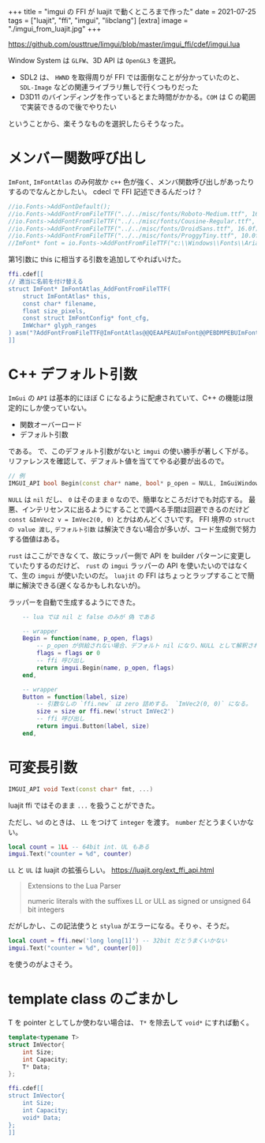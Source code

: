 +++
title = "imgui の FFI が luajit で動くところまで作った"
date = 2021-07-25
tags = ["luajit", "ffi", "imgui", "libclang"]
[extra]
image = "./imgui_from_luajit.jpg"
+++

<https://github.com/ousttrue/limgui/blob/master/imgui_ffi/cdef/imgui.lua>

Window System は `GLFW`、3D API は `OpenGL3` を選択。

* SDL2 は、 `HWND` を取得周りが FFI では面倒なことが分かっていたのと、`SDL-Image` などの関連ライブラリ無しで行くつもりだった
* D3D11 のバインディングを作っているとまた時間がかかる。`COM` は C の範囲で実装できるので後でやりたい

ということから、楽そうなものを選択したらそうなった。

# メンバー関数呼び出し

`ImFont`, `ImFontAtlas` のみ何故か `c++` 色が強く、メンバ関数呼び出しがあったりするのでなんとかしたい。
cdecl で FFI 記述できるんだっけ？

```c++
//io.Fonts->AddFontDefault();
//io.Fonts->AddFontFromFileTTF("../../misc/fonts/Roboto-Medium.ttf", 16.0f);
//io.Fonts->AddFontFromFileTTF("../../misc/fonts/Cousine-Regular.ttf", 15.0f);
//io.Fonts->AddFontFromFileTTF("../../misc/fonts/DroidSans.ttf", 16.0f);
//io.Fonts->AddFontFromFileTTF("../../misc/fonts/ProggyTiny.ttf", 10.0f);
//ImFont* font = io.Fonts->AddFontFromFileTTF("c:\\Windows\\Fonts\\ArialUni.ttf", 18.0f, NULL, io.Fonts->GetGlyphRangesJapanese());
```

第1引数に this に相当する引数を追加してやればいけた。

```lua
ffi.cdef[[
// 適当に名前を付け替える
struct ImFont* ImFontAtlas_AddFontFromFileTTF(
    struct ImFontAtlas* this,
    const char* filename,
    float size_pixels,
    const struct ImFontConfig* font_cfg,
    ImWchar* glyph_ranges
) asm("?AddFontFromFileTTF@ImFontAtlas@@QEAAPEAUImFont@@PEBDMPEBUImFontConfig@@PEBG@Z");
]]
```

# C++ デフォルト引数

`ImGui` の `API` は基本的にほぼ C になるように配慮されていて、C++ の機能は限定的にしか使っていない。

* 関数オーバーロード
* デフォルト引数

である。
で、このデフォルト引数がないと `imgui` の使い勝手が著しく下がる。
リファレンスを確認して、デフォルト値を当ててやる必要が出るので。

```c++
// 例
IMGUI_API bool Begin(const char* name, bool* p_open = NULL, ImGuiWindowFlags flags = 0);
```

`NULL` は `nil` だし、 `0` はそのまま `0` なので、簡単なところだけでも対応する。
最悪、インテリセンスに出るようにすることで調べる手間は回避できるのだけど
`const &ImVec2 v = ImVec2(0, 0)` とかはめんどくさいです。
FFI 境界の `struct の value 渡し`, `デフォルト引数` は解決できない場合が多いが、コード生成側で努力する価値はある。

`rust` はここができなくて、故にラッパー側で API を builder パターンに変更していたりするのだけど、
`rust` の `imgui` ラッパーの API を使いたいのではなくて、生の `imgui` が使いたいのだ。
`luajit` の FFI はちょっとラップすることで簡単に解決できる(遅くなるかもしれないが)。

ラッパーを自動で生成するようにできた。

```lua
    -- lua では nil と false のみが 偽 である

    -- wrapper
    Begin = function(name, p_open, flags)
        -- p_open が供給されない場合、デフォルト nil になり、NULL として解釈される
        flags = flags or 0
        -- ffi 呼び出し
        return imgui.Begin(name, p_open, flags)
    end,

    -- wrapper
    Button = function(label, size)
        -- 引数なしの `ffi.new` は zero 詰めする。 `ImVec2(0, 0)` になる。
        size = size or ffi.new('struct ImVec2')
        -- ffi 呼び出し
        return imgui.Button(label, size)
    end,
```

# 可変長引数

```c++
IMGUI_API void Text(const char* fmt, ...)
```

luajit ffi ではそのまま `...` を扱うことができた。

ただし、`%d` のときは、
`LL` をつけて `integer` を渡す。
`number` だとうまくいかない。

```lua
local count = 1LL -- 64bit int. UL もある
imgui.Text("counter = %d", counter)
```

`LL` と `UL` は luajit の拡張らしい。
<https://luajit.org/ext_ffi_api.html>
> Extensions to the Lua Parser
>
> numeric literals with the suffixes LL or ULL as signed or unsigned 64 bit integers

だがしかし、この記法使うと `stylua` がエラーになる。そりゃ、そうだ。

```lua
local count = ffi.new('long long[1]') -- 32bit だとうまくいかない
imgui.Text("counter = %d", counter[0])
```

を使うのがよさそう。

# template class のごまかし

T を pointer としてしか使わない場合は、
`T*` を除去して `void*` にすれば動く。

```c++
template<typename T>
struct ImVector{
    int Size;
    int Capacity;
    T* Data;
};    

```

```lua
ffi.cdef[[
struct ImVector{
    int Size;
    int Capacity;
    void* Data;
};    
]]
```
